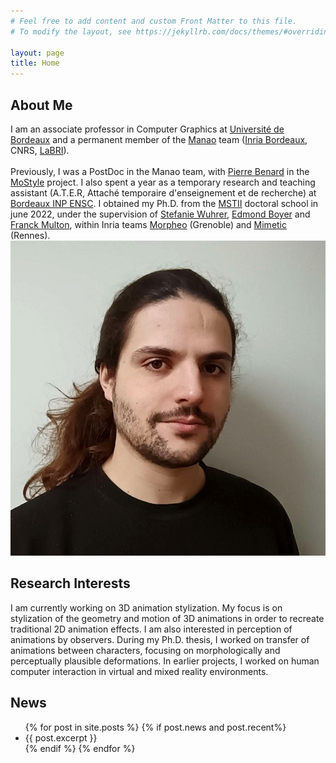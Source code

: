 ```yaml
---
# Feel free to add content and custom Front Matter to this file.
# To modify the layout, see https://jekyllrb.com/docs/themes/#overriding-theme-defaults

layout: page
title: Home
---
```


<div class="container">
	<div>
		<h2>About Me</h2>
		I am an associate professor in Computer Graphics at <a href="https://www.u-bordeaux.fr/" target="_blank">Université de Bordeaux</a> and a permanent member of the <a href="https://manao.inria.fr/" target="_blank">Manao</a> team (<a href="https://www.inria.fr/fr/centre-inria-universite-bordeaux" target="_blank">Inria Bordeaux</a>, CNRS, <a href="https://www.labri.fr/" target="_blank">LaBRI</a>).
		<br/>
		<br/>
		Previously, I was a PostDoc in the Manao team, with <a href="https://www.labri.fr/perso/pbenard/index.html" target="_blank">Pierre Benard</a> in the <a href="https://mostyle.github.io/" target="_blank">MoStyle</a> project. I also spent a year as a temporary research and teaching assistant (A.T.E.R, Attaché temporaire d'enseignement et de recherche) at <a href="https://ensc.bordeaux-inp.fr/fr" target="_blank">Bordeaux INP ENSC</a>.
		I obtained my Ph.D. from the <a href="https://edmstii.univ-grenoble-alpes.fr/" target="_blank">MSTII</a> doctoral school in june 2022, under the supervision of <a href="https://swuhrer.gitlabpages.inria.fr/website/" target="_blank">Stefanie Wuhrer</a>, <a href="https://morpheo.inrialpes.fr/people/Boyer/" target="_blank">Edmond Boyer</a> and <a href="https://perso.univ-rennes2.fr/franck.multon" target="_blank">Franck Multon</a>, within Inria teams <a href="https://team.inria.fr/morpheo/" target="_blank">Morpheo</a> (Grenoble) and <a href="https://team.inria.fr/mimetic/#" target="_blank">Mimetic</a> (Rennes).
	</div>
	<div>
		<img class="profileimg" src="assets/profile.jpg">
	</div>

</div>

## Research Interests

I am currently working on 3D animation stylization. My focus is on stylization of the geometry and motion of 3D animations in order to recreate traditional 2D animation effects. I am also interested in perception of animations by observers. During my Ph.D. thesis, I worked on transfer of animations between characters, focusing on morphologically and perceptually plausible deformations. In earlier projects, I worked on human computer interaction in virtual and mixed reality environments.

## News

<ul>
{% for post in site.posts %}
{% if post.news and post.recent%}
<li>
{{ post.excerpt }}
</li>
{% endif %}
{% endfor %}
</ul>